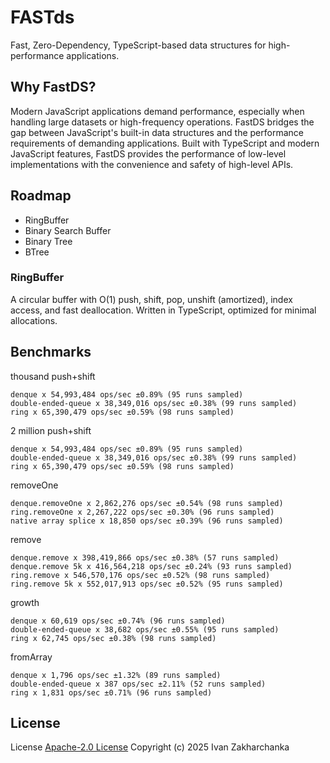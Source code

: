 # FASTds

Fast, Zero-Dependency, TypeScript-based data structures for high-performance applications.

## Why FastDS?

Modern JavaScript applications demand performance, especially when handling large datasets or high-frequency operations. FastDS bridges the gap between JavaScript's built-in data structures and the performance requirements of demanding applications.
Built with TypeScript and modern JavaScript features, FastDS provides the performance of low-level implementations with the convenience and safety of high-level APIs.

## Roadmap
 - RingBuffer
 - Binary Search Buffer
 - Binary Tree
 - BTree

### RingBuffer
A circular buffer with O(1) push, shift, pop, unshift (amortized), index access, and fast deallocation. Written in TypeScript, optimized for minimal allocations.

## Benchmarks

thousand push+shift
```
denque x 54,993,484 ops/sec ±0.89% (95 runs sampled)
double-ended-queue x 38,349,016 ops/sec ±0.38% (99 runs sampled)
ring x 65,390,479 ops/sec ±0.59% (98 runs sampled)
```

2 million push+shift
```
denque x 54,993,484 ops/sec ±0.89% (95 runs sampled)
double-ended-queue x 38,349,016 ops/sec ±0.38% (99 runs sampled)
ring x 65,390,479 ops/sec ±0.59% (98 runs sampled)
```

removeOne
```
denque.removeOne x 2,862,276 ops/sec ±0.54% (98 runs sampled)
ring.removeOne x 2,267,222 ops/sec ±0.30% (96 runs sampled)
native array splice x 18,850 ops/sec ±0.39% (96 runs sampled)
```

remove
```
denque.remove x 398,419,866 ops/sec ±0.38% (57 runs sampled)
denque.remove 5k x 416,564,218 ops/sec ±0.24% (93 runs sampled)
ring.remove x 546,570,176 ops/sec ±0.52% (98 runs sampled)
ring.remove 5k x 552,017,913 ops/sec ±0.52% (95 runs sampled)
```

growth
```
denque x 60,619 ops/sec ±0.74% (96 runs sampled)
double-ended-queue x 38,682 ops/sec ±0.55% (95 runs sampled)
ring x 62,745 ops/sec ±0.38% (98 runs sampled)
```

fromArray
```
denque x 1,796 ops/sec ±1.32% (89 runs sampled)
double-ended-queue x 387 ops/sec ±2.11% (52 runs sampled)
ring x 1,831 ops/sec ±0.71% (96 runs sampled)
```
## License

License [Apache-2.0 License](./LICENSE)
Copyright (c) 2025 Ivan Zakharchanka

